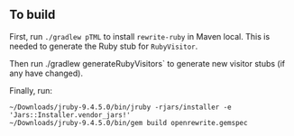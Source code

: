 ## To build

First, run `./gradlew pTML` to install `rewrite-ruby` in Maven local. This is needed to generate the Ruby stub for `RubyVisitor`.

Then run ./gradlew generateRubyVisitors` to generate new visitor stubs (if any have changed).

Finally, run:

```
~/Downloads/jruby-9.4.5.0/bin/jruby -rjars/installer -e 'Jars::Installer.vendor_jars!'
~/Downloads/jruby-9.4.5.0/bin/gem build openrewrite.gemspec
```
